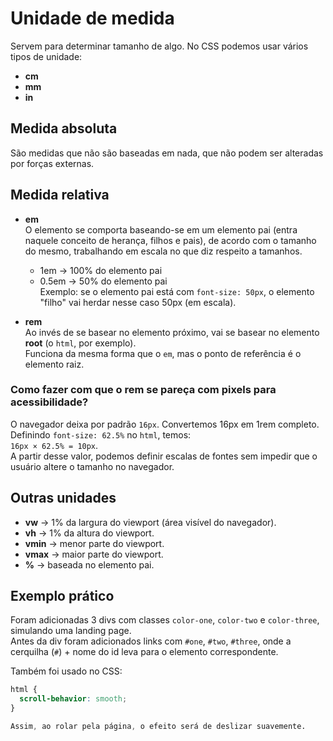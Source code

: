 # Unidade de medida

Servem para determinar tamanho de algo. No CSS podemos usar vários tipos de unidade:

- **cm**
- **mm**
- **in**

## Medida absoluta
São medidas que não são baseadas em nada, que não podem ser alteradas por forças externas.

## Medida relativa

- **em**  
  O elemento se comporta baseando-se em um elemento pai (entra naquele conceito de herança, filhos e pais), de acordo com o tamanho do mesmo, trabalhando em escala no que diz respeito a tamanhos.  
  - 1em → 100% do elemento pai  
  - 0.5em → 50% do elemento pai  
  Exemplo: se o elemento pai está com `font-size: 50px`, o elemento "filho" vai herdar nesse caso 50px (em escala).

- **rem**  
  Ao invés de se basear no elemento próximo, vai se basear no elemento **root** (o `html`, por exemplo).  
  Funciona da mesma forma que o `em`, mas o ponto de referência é o elemento raiz.

### Como fazer com que o rem se pareça com pixels para acessibilidade?
O navegador deixa por padrão `16px`. Convertemos 16px em 1rem completo.  
Definindo `font-size: 62.5%` no `html`, temos:  
`16px × 62.5% = 10px`.  
A partir desse valor, podemos definir escalas de fontes sem impedir que o usuário altere o tamanho no navegador.

## Outras unidades

- **vw** → 1% da largura do viewport (área visível do navegador).
- **vh** → 1% da altura do viewport.
- **vmin** → menor parte do viewport.
- **vmax** → maior parte do viewport.
- **%** → baseada no elemento pai.

## Exemplo prático
Foram adicionadas 3 divs com classes `color-one`, `color-two` e `color-three`, simulando uma landing page.  
Antes da div foram adicionados links com `#one`, `#two`, `#three`, onde a cerquilha (`#`) + nome do id leva para o elemento correspondente.  

Também foi usado no CSS:

```css
html {
  scroll-behavior: smooth;
}

Assim, ao rolar pela página, o efeito será de deslizar suavemente.